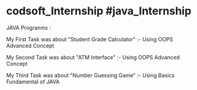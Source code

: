 # codsoft_Internship #java_Internship

JAVA Progranms  : 

My First Task was about "Student Grade Calculator" :- Using OOPS Advanced Concept

My Second Task was about "ATM Interface" :- Using OOPS Advanced Concept

My Third Task was about "Number Guessing Game" :- Using Basics Fundamental of  JAVA

